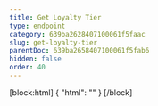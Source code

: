 ```yaml
---
title: Get Loyalty Tier
type: endpoint
category: 639ba2628407100061f5faac
slug: get-loyalty-tier
parentDoc: 639ba2658407100061f5fab6
hidden: false
order: 40
---
```

[block:html]
{
  "html": "<style>\n.LanguagePicker-divider { \n  display: none; }\n  \n[title=\"Toggle library\"] { \n  display: none; }\n</style>"
}
[/block]